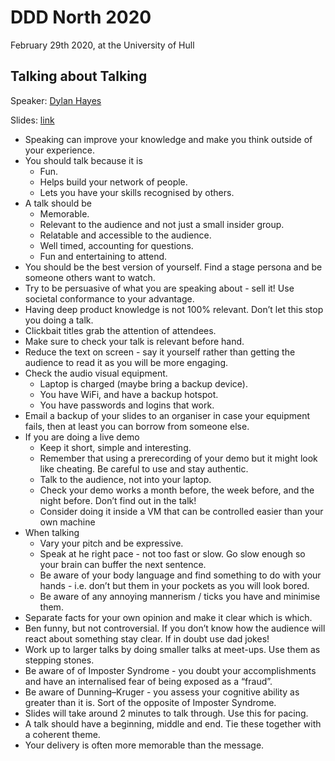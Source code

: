 # DDD North 2020

February 29th 2020, at the University of Hull

## Talking about Talking 

Speaker: [Dylan Hayes](https://twitter.com/dylan_hayes)

Slides: [link](https://onedrive.live.com/?authkey=%21APSt%2Dj9CrYS5qI8&cid=2E8CF205BF1CB79B&id=2E8CF205BF1CB79B%2197407&parId=2E8CF205BF1CB79B%2194740&o=OneUp)

* Speaking can improve your knowledge and make you think outside of your experience.
* You should talk because it is
	* Fun.
	* Helps build your network of people.
	* Lets you have your skills recognised by others.
* A talk should be 
	* Memorable.
	* Relevant to the audience and not just a small insider group.
	* Relatable and accessible to the audience.
	* Well timed, accounting for questions.
	* Fun and entertaining to attend.
* You should be the best version of yourself. Find a stage persona and be someone others want to watch.
* Try to be persuasive of what you are speaking about - sell it! Use societal conformance to your advantage.
* Having deep product knowledge is not 100% relevant. Don’t let this stop you doing a talk.
* Clickbait titles grab the attention of attendees.
* Make sure to check your talk is relevant before hand.
* Reduce the text on screen - say it yourself rather than getting the audience to read it as you will be more engaging.
* Check the audio visual equipment.
	* Laptop is charged (maybe bring a backup device).
	* You have WiFi, and have a backup hotspot.
	* You have passwords and logins that work.
* Email a backup of your slides to an organiser in case your equipment fails, then at least you can borrow from someone else.
* If you are doing a live demo
	* Keep it short, simple and interesting.
	* Remember that using a prerecording of your demo but it might look like cheating. Be careful to use and stay authentic.
	* Talk to the audience, not into your laptop.
	* Check your demo works a month before, the week before, and the night before. Don’t find out in the talk!
	* Consider doing it inside a VM that can be controlled easier than your own machine
* When talking
	* Vary your pitch and be expressive.
	* Speak at he right pace - not too fast or slow. Go slow enough so your brain can buffer the next sentence.
	* Be aware of your body language and find something to do with your hands - i.e. don’t but them in your pockets as you will look bored.
	* Be aware of any annoying mannerism / ticks you have and minimise them.
* Separate facts for your own opinion and make it clear which is which.
* Ben funny, but not controversial. If you don’t know how the audience will react about something stay clear. If in doubt use dad jokes!
* Work up to larger talks by doing smaller talks at meet-ups. Use them as stepping stones.
* Be aware of of Imposter Syndrome - you doubt your accomplishments and have an internalised fear of being exposed as a “fraud”.
* Be aware of Dunning–Kruger - you assess your cognitive ability as greater than it is. Sort of the opposite of Imposter Syndrome.
* Slides will take around 2 minutes to talk through. Use this for pacing.
* A talk should have a beginning, middle and end. Tie these together with a coherent theme.
* Your delivery is often more memorable than the message.
